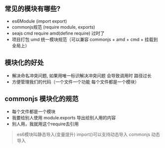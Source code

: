 ## 常见的模块有哪些?
- es6Module (import export)
- commonjs规范 (require module, exports)
- seajs cmd require amd(define require) 过时了
- 项目打包 umd 统一模块规范（可以兼容 commonjs + amd + cmd + 挂载到全局上）

## 模块化的好处
- 解决命名冲突问题, 如果用唯一标识解决冲突问题 会导致调用时 路径过长
- 方便管理我们的代码（一个文件一个功能 每个文件都是一个模块）

## commonjs 模块化的规范
- 每个文件都是一个模块
- 我要给别人使用 module.exports 导出给别人用的内容
- 别人用，我就用这个require去引用

> es6模块叫静态导入(变量提升) import()可以支持动态导入 commonjs 动态导入